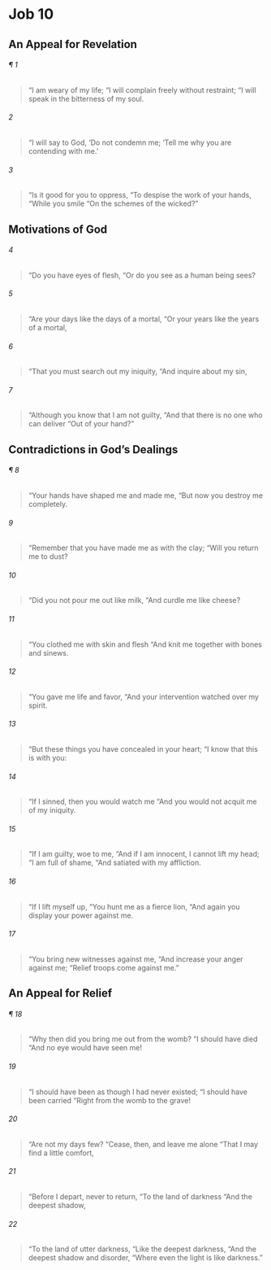 # Job 10
## An Appeal for Revelation
###### ¶ 1
> “I am weary of my life;
> “I will complain freely without restraint;
> “I will speak in the bitterness of my soul.
###### 2
> “I will say to God, ‘Do not condemn me;
> ‘Tell me why you are contending with me.’
###### 3
> “Is it good for you to oppress,
> “To despise the work of your hands,
> “While you smile
> “On the schemes of the wicked?”
## Motivations of God
###### 4
> “Do you have eyes of flesh,
> “Or do you see as a human being sees?
###### 5
> “Are your days like the days of a mortal,
> “Or your years like the years of a mortal,
###### 6
> “That you must search out my iniquity,
> “And inquire about my sin,
###### 7
> “Although you know that I am not guilty,
> “And that there is no one who can deliver
> “Out of your hand?”
## Contradictions in God’s Dealings
###### ¶ 8
> “Your hands have shaped me and made me,
> “But now you destroy me completely.
###### 9
> “Remember that you have made me as with the clay;
> “Will you return me to dust?
###### 10
> “Did you not pour me out like milk,
> “And curdle me like cheese?
###### 11
> “You clothed me with skin and flesh
> “And knit me together with bones and sinews.
###### 12
> “You gave me life and favor,
> “And your intervention watched over my spirit.
###### 13
> “But these things you have concealed in your heart;
> “I know that this is with you:
###### 14
> “If I sinned, then you would watch me
> “And you would not acquit me of my iniquity.
###### 15
> “If I am guilty, woe to me,
> “And if I am innocent, I cannot lift my head;
> “I am full of shame,
> “And satiated with my affliction.
###### 16
> “If I lift myself up,
> “You hunt me as a fierce lion,
> “And again you display your power against me.
###### 17
> “You bring new witnesses against me,
> “And increase your anger against me;
> “Relief troops come against me.”
## An Appeal for Relief
###### ¶ 18
> “Why then did you bring me out from the womb?
> “I should have died
> “And no eye would have seen me!
###### 19
> “I should have been as though I had never existed;
> “I should have been carried
> “Right from the womb to the grave!
###### 20
> “Are not my days few?
> “Cease, then, and leave me alone
> “That I may find a little comfort,
###### 21
> “Before I depart, never to return,
> “To the land of darkness
> “And the deepest shadow,
###### 22
> “To the land of utter darkness,
> “Like the deepest darkness,
> “And the deepest shadow and disorder,
> “Where even the light is like darkness.”
